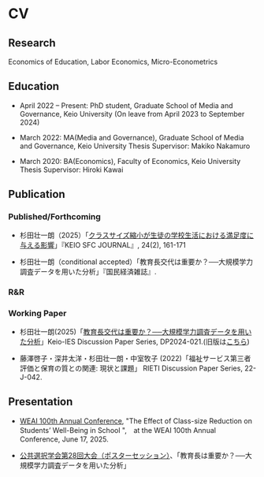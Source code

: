 # CV

## Research

Economics of Education, Labor Economics, Micro-Econometrics

## Education

- April 2022 – Present: PhD student, Graduate School of Media and Governance, Keio University
(On leave from April 2023 to September 2024)

- March 2022: MA(Media and Governance), Graduate School of Media and Governance, Keio University
Thesis Supervisor: Makiko Nakamuro

- March 2020: BA(Economics), Faculty of Economics, Keio University
Thesis Supervisor: Hiroki Kawai

## Publication

### Published/Forthcoming

- 杉田壮一朗（2025）「[クラスサイズ縮小が生徒の学校生活における満足度に与える影響](https://gakkai.sfc.keio.ac.jp/journal/.assets/SFCJ24-2-17.pdf)」『KEIO SFC JOURNAL』, 24(2), 161-171

- 杉田壮一朗（conditional accepted）「教育長交代は重要か？──大規模学力調査データを用いた分析」『国民経済雑誌』.

### R&R



### Working Paper

- 杉田壮一朗(2025)「[教育長交代は重要か？──大規模学力調査データを用いた分析](https://ies.keio.ac.jp/publications/25217/)」Keio-IES Discussion Paper Series, DP2024-021.(旧版は[こちら](https://ies.keio.ac.jp/publications/24298/))

- 藤澤啓子・深井太洋・杉田壮一朗・中室牧子 (2022)「福祉サービス第三者評価と保育の質との関連: 現状と課題」 RIETI Discussion Paper Series, 22-J-042.

## Presentation

- [WEAI 100th Annual Conference](https://www.weai.org/events/100th-annual-conference), "The Effect of Class-size Reduction on Students’ Well-Being in School
",　at the WEAI 100th Annual Conference, June 17, 2025.

- [公共選択学会第28回大会（ポスターセッション）](https://tiida.doshisha.ac.jp/publicchoice2024.html)、「教育長は重要か？──大規模学力調査データを用いた分析」